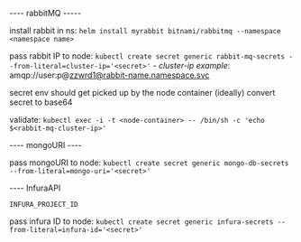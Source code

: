---- rabbitMQ -----

install rabbit in ns: `helm install myrabbit bitnami/rabbitmq --namespace <namespace name>`

pass rabbit IP to node: `kubectl create secret generic rabbit-mq-secrets --from-literal=cluster-ip='<secret>'`
    - *cluster-ip example*: amqp://user:p@zzwrd1@rabbit-name.namespace.svc

secret env should get picked up by the node container
(ideally) convert secret to base64

validate: `kubectl exec -i -t <node-container> -- /bin/sh -c 'echo $<rabbit-mq-cluster-ip>'`

---- mongoURI ----

pass mongoURI to node: `kubectl create secret generic mongo-db-secrets --from-literal=mongo-uri='<secret>'`

---- InfuraAPI

`INFURA_PROJECT_ID`

pass infura ID to node: `kubectl create secret generic infura-secrets --from-literal=infura-id='<secret>'`
